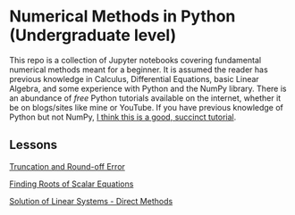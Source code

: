 # Numerical Methods in Python (Undergraduate level)

This repo is a collection of Jupyter notebooks covering fundamental numerical methods meant for a
beginner. It is assumed the reader has previous knowledge in Calculus, Differential Equations, basic Linear Algebra, and some experience with Python and the NumPy library. There is an abundance of *free* Python tutorials available on the internet, whether it be on blogs/sites like mine or YouTube. If you have previous knowledge of Python but not NumPy, [I think this is a good, succinct tutorial](https://www.gormanalysis.com/blog/python-numpy-for-your-grandma-1-1-introduction/).

## Lessons

[Truncation and Round-off Error](https://github.com/kylebeggs/Numerical-Methods-in-Python/blob/main/3-solving-systems-of-equations-gauss-elimination.ipynb)

[Finding Roots of Scalar Equations](https://github.com/kylebeggs/Numerical-Methods-in-Python/blob/main/2-iterative-root-finding-of-scalar-functions.ipynb)

[Solution of Linear Systems - Direct Methods](https://github.com/kylebeggs/Numerical-Methods-in-Python/blob/main/3-solving-systems-of-equations-gauss-elimination.ipynb)
